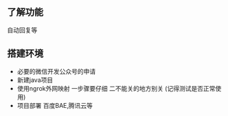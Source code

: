 ## 了解功能
自动回复等

## 搭建环境
* 必要的微信开发公众号的申请
* 新建java项目
* 使用ngrok外网映射 一步骤要仔细 二不能关的地方别关 (记得测试是否正常使用)
* 项目部署 百度BAE,腾讯云等


